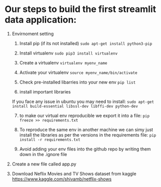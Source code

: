 # Our steps to build the first streamlit data application:

1. Envirnoment setting
    1. Install pip (if its not installed)
    ```sudo apt-get install python3-pip```
    
    2. Install virtualenv
    ```sudo pip3 install virtualenv```
    
    3. Create a virtualenv
    ```virtualenv myenv_name```
    
    4. Activate your virtualenv
    ```source myenv_name/bin/activate```
    
    5. Check pre-installed libarries into your new env
    ```pip list```
    
    6. install important libraries

    If you face any issue in ubuntu you may need to install:
    ```sudo apt-get install build-essential libssl-dev libffi-dev python-dev```

    7. to make our virtual env reproducible we export it into a file:
    ```pip freeze >> requirements.txt```

    8. To reproduce the same env in another machine we can simy just install the libraries as per the versions in the requirements file:
    ```pip install -r requirements.txt```

    9. Avoid adding your env files into the github repo by writing them down in the .ignore file
    
2. Create a new file called app.py
3. Download Neflix Movies and TV Shows dataset from kaggle
<https://www.kaggle.com/shivamb/netflix-shows>
